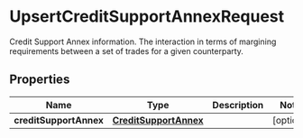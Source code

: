 

# UpsertCreditSupportAnnexRequest

Credit Support Annex information. The interaction in terms of margining requirements between a set of trades for a given counterparty.

## Properties

| Name | Type | Description | Notes |
|------------ | ------------- | ------------- | -------------|
|**creditSupportAnnex** | [**CreditSupportAnnex**](CreditSupportAnnex.md) |  |  [optional] |



